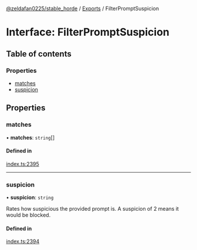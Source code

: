 [@zeldafan0225/stable_horde](../README.md) / [Exports](../modules.md) / FilterPromptSuspicion

# Interface: FilterPromptSuspicion

## Table of contents

### Properties

- [matches](FilterPromptSuspicion.md#matches)
- [suspicion](FilterPromptSuspicion.md#suspicion)

## Properties

### matches

• **matches**: `string`[]

#### Defined in

[index.ts:2395](https://github.com/ZeldaFan0225/stable_horde/blob/da4b9dc/index.ts#L2395)

___

### suspicion

• **suspicion**: `string`

Rates how suspicious the provided prompt is. A suspicion of 2 means it would be blocked.

#### Defined in

[index.ts:2394](https://github.com/ZeldaFan0225/stable_horde/blob/da4b9dc/index.ts#L2394)
